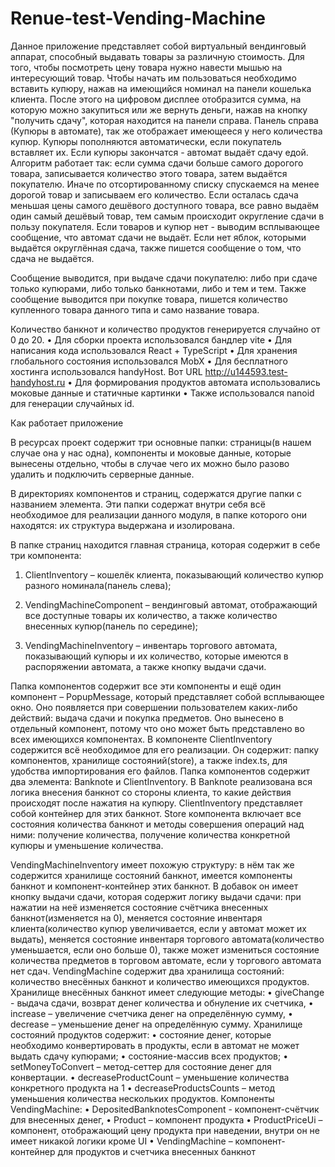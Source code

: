 # Renue-test-Vending-Machine

Данное приложение представляет собой виртуальный вендинговый аппарат, способный выдавать товары за различную стоимость. Для того, чтобы посмотреть цену товара нужно навести мышью на интересующий товар. Чтобы начать им пользоваться необходимо вставить купюру, нажав на имеющийся номинал на панели кошелька клиента. После этого на цифровом дисплее отобразится сумма, на которую можно закупиться или же вернуть деньги, нажав на кнопку "получить сдачу", которая находится на панели справа. Панель справа (Купюры в автомате), так же отображает имеющееся у него количества купюр. Купюры пополняются автоматически, если покупатель вставляет их. Если купюры закончатся - автомат выдаёт сдачу едой. Алгоритм работает так: если сумма сдачи больше самого дорогого товара, записывается количество этого товара, затем выдаётся покупателю. Иначе по отсортированному списку спускаемся на менее дорогой товар и записываем его количество. Если осталась сдача меньшая цены самого дешёвого доступного товара, все равно выдаём один самый дешёвый товар, тем самым происходит округление сдачи в пользу покупателя. Если товаров и купюр нет - выводим всплывающее сообщение, что автомат сдачи не выдаёт. Если нет яблок, которыми выдаётся округлённая сдача, также пишется сообщение о том, что сдача не выдаётся.

Сообщение выводится, при выдаче сдачи покупателю: либо при сдаче только купюрами, либо только банкнотами, либо и тем и тем. Также сообщение выводится при покупке товара, пишется количество купленного товара данного типа и само название товара.

Количество банкнот и количество продуктов генерируется случайно от 0 до 20.
•	Для сборки проекта использовался бандлер vite
•	Для написания кода использовался React + TypeScript
•	Для хранения глобального состояния использовался MobX
•	Для бесплатного хостинга использовался handyHost. Вот URL http://u144593.test-handyhost.ru
•	Для формирования продуктов автомата использовались моковые данные и статичные картинки
•	Также использовался nanoid для генерации случайных id.


Как работает приложение

В ресурсах проект содержит три основные папки: страницы(в нашем случае она у нас одна), компоненты и моковые данные, которые вынесены отдельно, чтобы в случае чего их можно было разово удалить и подключить серверные данные.

В директориях компонентов и страниц, содержатся другие папки с названием элемента. Эти папки содержат внутри себя всё необходимое для реализации данного модуля, в папке которого они находятся: их структура выдержана и изолирована.

В папке страниц находится главная страница, которая содержит в себе три компонента:
1.	ClientInventory – кошелёк клиента, показывающий количество купюр разного номинала(панель слева);

2.	VendingMachineComponent – вендинговый автомат, отображающий все доступные товары их количество, а также количество внесенных купюр(панель по середине);


3.	VendingMachineInventory – инвентарь торгового автомата, показывающий купюры и их количество, которые имеются в распоряжении автомата, а также кнопку выдачи сдачи.

Папка компонентов содержит все эти компоненты и ещё один компонент – PopupMessage, который представляет собой всплывающее окно. Оно появляется при совершении пользователем каких-либо действий: выдача сдачи и покупка предметов. Оно вынесено в отдельный компонент, потому что оно может быть представлено во всех имеющихся компонентах. 
В компоненте ClientInventory содержится всё необходимое для его реализации. Он содержит: папку компонентов, хранилище состояний(store), а также index.ts, для удобства импортирования его файлов. Папка компонентов содержит два элемента: Banknote и ClientInventory. В Banknote реализована вся логика внесения банкнот со стороны клиента, то какие действия происходят после нажатия на купюру. ClientInventory представляет собой контейнер для этих банкнот. Store компонента включает все состояния количества банкнот и методы совершения операций над ними: получение количества, получение количества конкретной купюры и уменьшение количества.

VendingMachineInventory имеет похожую структуру: в нём так же содержится хранилище состояний банкнот, имеется компоненты банкнот и компонент-контейнер этих банкнот. В добавок он имеет кнопку выдачи сдачи, которая содержит логику выдачи сдачи: при нажатии на неё изменяется состояние счётчика внесенных банкнот(изменяется на 0), меняется состояние инвентаря клиента(количество купюр увеличивается, если у автомат может их выдать), меняется состояние инвентаря торгового автомата(количество уменьшается, если оно больше 0), также может измениться состояние количества предметов в торговом автомате, если у торгового автомата нет сдач.
VendingMachine содержит два хранилища состояний: количество внесённых банкнот и количество имеющихся продуктов. Хранилище внесённых банкнот имеет следующие методы:
•	giveChange - выдача сдачи, возврат денег количества и обнуление их счетчика,
•	 increase – увеличение счетчика денег на определённую сумму,
•	 decrease – уменьшение денег на определённую сумму. 
Хранилище состояний продуктов содержит: 
•	состояние денег, которые необходимо конвертировать в продукты, если в автомат не может выдать сдачу купюрами; 
•	состояние-массив всех продуктов;
•	setMoneyToConvert – метод-сеттер для состояние денег для конвертации.
•	decreaseProductCount – уменьшение количества конкретного продукта на 1
•	decreaseProductsCounts – метод уменьшения количества нескольких продуктов.
Компоненты VendingMachine: 
•	DepositedBanknotesComponent - компонент-счётчик для внесенных денег, 
•	Product – компонент продукта
•	ProductPriceUi – компонент, отображающий цену продукта при наведении, внутри он не имеет никакой логики кроме UI
•	VendingMachine – компонент-контейнер для продуктов и счетчика внесенных банкнот







